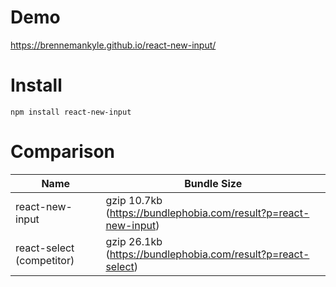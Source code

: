 # Demo
https://brennemankyle.github.io/react-new-input/

# Install
`npm install react-new-input`

# Comparison
| Name | Bundle Size |
| - | - |
| react-new-input | gzip 10.7kb (https://bundlephobia.com/result?p=react-new-input) |
| react-select (competitor) | gzip 26.1kb (https://bundlephobia.com/result?p=react-select) |

